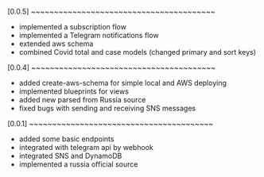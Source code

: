 [0.0.5] ~~~~~~~~~~~~~~~~~~~~~~~~~~~~~~~~~~~~~~~~
- implemented a subscription flow
- implemented a Telegram notifications flow
- extended aws schema
- combined Covid total and case models (changed primary and sort keys)

[0.0.4] ~~~~~~~~~~~~~~~~~~~~~~~~~~~~~~~~~~~~~~~~
- added create-aws-schema for simple local and AWS deploying 
- implemented blueprints for views
- added new parsed from Russia source
- fixed bugs with sending and receiving SNS messages

[0.0.1] ~~~~~~~~~~~~~~~~~~~~~~~~~~~~~~~~~~~~~~~~
- added some basic endpoints
- integrated with telegram api by webhook
- integrated SNS and DynamoDB
- implemented a russia official source